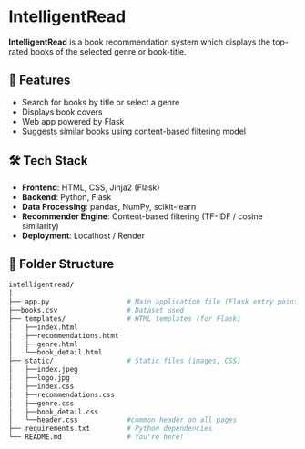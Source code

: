 # IntelligentRead

**IntelligentRead** is a book recommendation system which displays the top-rated books of the selected genre or book-title.

## 🚀 Features

- Search for books by title or select a genre
- Displays book covers 
- Web app powered by Flask 
- Suggests similar books using content-based filtering model

## 🛠️ Tech Stack

- **Frontend**: HTML, CSS, Jinja2 (Flask)
- **Backend**: Python, Flask 
- **Data Processing**: pandas, NumPy, scikit-learn
- **Recommender Engine**: Content-based filtering (TF-IDF / cosine similarity)
- **Deployment**: Localhost / Render 

## 📁 Folder Structure

```bash
intelligentread/
│
├── app.py                   # Main application file (Flask entry point)
├──books.csv                 # Dataset used
├── templates/               # HTML templates (for Flask)
│   ├──index.html
│   ├──recommendations.htmt
│   ├──genre.html
│   └──book_detail.html
├── static/                  # Static files (images, CSS)
│   ├──index.jpeg
│   ├──logo.jpg
│   ├──index.css
│   ├──recommendations.css
│   ├──genre.css
│   ├──book_detail.css
│   └──header.css            #common header on all pages 
├── requirements.txt         # Python dependencies
└── README.md                # You're here!
